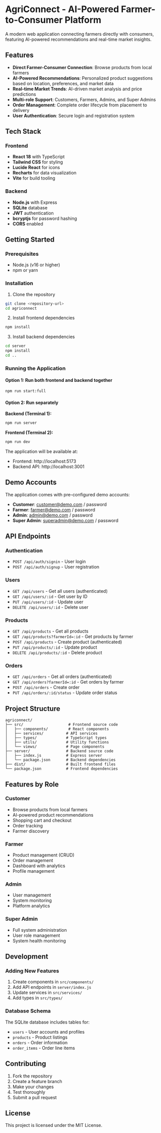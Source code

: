 # AgriConnect - AI-Powered Farmer-to-Consumer Platform

A modern web application connecting farmers directly with consumers, featuring AI-powered recommendations and real-time market insights.

## Features

- **Direct Farmer-Consumer Connection**: Browse products from local farmers
- **AI-Powered Recommendations**: Personalized product suggestions based on location, preferences, and market data
- **Real-time Market Trends**: AI-driven market analysis and price predictions
- **Multi-role Support**: Customers, Farmers, Admins, and Super Admins
- **Order Management**: Complete order lifecycle from placement to delivery
- **User Authentication**: Secure login and registration system

## Tech Stack

### Frontend
- **React 18** with TypeScript
- **Tailwind CSS** for styling
- **Lucide React** for icons
- **Recharts** for data visualization
- **Vite** for build tooling

### Backend
- **Node.js** with Express
- **SQLite** database
- **JWT** authentication
- **bcryptjs** for password hashing
- **CORS** enabled

## Getting Started

### Prerequisites
- Node.js (v16 or higher)
- npm or yarn

### Installation

1. Clone the repository
```bash
git clone <repository-url>
cd agriconnect
```

2. Install frontend dependencies
```bash
npm install
```

3. Install backend dependencies
```bash
cd server
npm install
cd ..
```

### Running the Application

#### Option 1: Run both frontend and backend together
```bash
npm run start:full
```

#### Option 2: Run separately

**Backend (Terminal 1):**
```bash
npm run server
```

**Frontend (Terminal 2):**
```bash
npm run dev
```

The application will be available at:
- Frontend: http://localhost:5173
- Backend API: http://localhost:3001

## Demo Accounts

The application comes with pre-configured demo accounts:

- **Customer**: customer@demo.com / password
- **Farmer**: farmer@demo.com / password  
- **Admin**: admin@demo.com / password
- **Super Admin**: superadmin@demo.com / password

## API Endpoints

### Authentication
- `POST /api/auth/signin` - User login
- `POST /api/auth/signup` - User registration

### Users
- `GET /api/users` - Get all users (authenticated)
- `GET /api/users/:id` - Get user by ID
- `PUT /api/users/:id` - Update user
- `DELETE /api/users/:id` - Delete user

### Products
- `GET /api/products` - Get all products
- `GET /api/products?farmerId=:id` - Get products by farmer
- `POST /api/products` - Create product (authenticated)
- `PUT /api/products/:id` - Update product
- `DELETE /api/products/:id` - Delete product

### Orders
- `GET /api/orders` - Get all orders (authenticated)
- `GET /api/orders?farmerId=:id` - Get orders by farmer
- `POST /api/orders` - Create order
- `PUT /api/orders/:id/status` - Update order status

## Project Structure

```
agriconnect/
├── src/                    # Frontend source code
│   ├── components/         # React components
│   ├── services/          # API services
│   ├── types/             # TypeScript types
│   ├── utils/             # Utility functions
│   └── views/             # Page components
├── server/                # Backend source code
│   ├── index.js           # Express server
│   └── package.json       # Backend dependencies
├── dist/                  # Built frontend files
└── package.json           # Frontend dependencies
```

## Features by Role

### Customer
- Browse products from local farmers
- AI-powered product recommendations
- Shopping cart and checkout
- Order tracking
- Farmer discovery

### Farmer
- Product management (CRUD)
- Order management
- Dashboard with analytics
- Profile management

### Admin
- User management
- System monitoring
- Platform analytics

### Super Admin
- Full system administration
- User role management
- System health monitoring

## Development

### Adding New Features
1. Create components in `src/components/`
2. Add API endpoints in `server/index.js`
3. Update services in `src/services/`
4. Add types in `src/types/`

### Database Schema
The SQLite database includes tables for:
- `users` - User accounts and profiles
- `products` - Product listings
- `orders` - Order information
- `order_items` - Order line items

## Contributing

1. Fork the repository
2. Create a feature branch
3. Make your changes
4. Test thoroughly
5. Submit a pull request

## License

This project is licensed under the MIT License.
